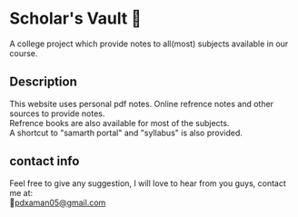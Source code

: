# Scholar's Vault 📑

A college project which provide notes to all(most) subjects available in our course. <br>

## Description

This website uses personal pdf notes. Online refrence notes and other sources to provide notes. <br>
Refrence books are also available for most of the subjects. <br>
A shortcut to "samarth portal" and "syllabus" is also provided.
<br>

## contact info

Feel free to give any suggestion, I will love to hear from you guys, contact me at: <br>
📧<pdxaman05@gmail.com>

